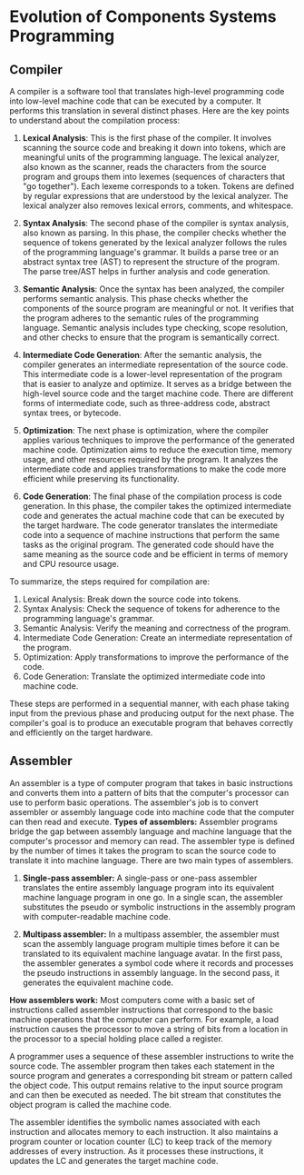 # Evolution of Components Systems Programming

## Compiler

A compiler is a software tool that translates high-level programming code into low-level machine code that can be executed by a computer. It performs this translation in several distinct phases. Here are the key points to understand about the compilation process:

1. **Lexical Analysis**: This is the first phase of the compiler. It involves scanning the source code and breaking it down into tokens, which are meaningful units of the programming language. The lexical analyzer, also known as the scanner, reads the characters from the source program and groups them into lexemes (sequences of characters that "go together"). Each lexeme corresponds to a token. Tokens are defined by regular expressions that are understood by the lexical analyzer. The lexical analyzer also removes lexical errors, comments, and whitespace.

2. **Syntax Analysis**: The second phase of the compiler is syntax analysis, also known as parsing. In this phase, the compiler checks whether the sequence of tokens generated by the lexical analyzer follows the rules of the programming language's grammar. It builds a parse tree or an abstract syntax tree (AST) to represent the structure of the program. The parse tree/AST helps in further analysis and code generation.

3. **Semantic Analysis**: Once the syntax has been analyzed, the compiler performs semantic analysis. This phase checks whether the components of the source program are meaningful or not. It verifies that the program adheres to the semantic rules of the programming language. Semantic analysis includes type checking, scope resolution, and other checks to ensure that the program is semantically correct.

4. **Intermediate Code Generation**: After the semantic analysis, the compiler generates an intermediate representation of the source code. This intermediate code is a lower-level representation of the program that is easier to analyze and optimize. It serves as a bridge between the high-level source code and the target machine code. There are different forms of intermediate code, such as three-address code, abstract syntax trees, or bytecode.

5. **Optimization**: The next phase is optimization, where the compiler applies various techniques to improve the performance of the generated machine code. Optimization aims to reduce the execution time, memory usage, and other resources required by the program. It analyzes the intermediate code and applies transformations to make the code more efficient while preserving its functionality.

6. **Code Generation**: The final phase of the compilation process is code generation. In this phase, the compiler takes the optimized intermediate code and generates the actual machine code that can be executed by the target hardware. The code generator translates the intermediate code into a sequence of machine instructions that perform the same tasks as the original program. The generated code should have the same meaning as the source code and be efficient in terms of memory and CPU resource usage.

To summarize, the steps required for compilation are:

1. Lexical Analysis: Break down the source code into tokens.
2. Syntax Analysis: Check the sequence of tokens for adherence to the programming language's grammar.
3. Semantic Analysis: Verify the meaning and correctness of the program.
4. Intermediate Code Generation: Create an intermediate representation of the program.
5. Optimization: Apply transformations to improve the performance of the code.
6. Code Generation: Translate the optimized intermediate code into machine code.

These steps are performed in a sequential manner, with each phase taking input from the previous phase and producing output for the next phase. The compiler's goal is to produce an executable program that behaves correctly and efficiently on the target hardware.
## Assembler
An assembler is a type of computer program that takes in basic instructions and converts them into a pattern of bits that the computer's processor can use to perform basic operations. The assembler's job is to convert assembler or assembly language code into machine code that the computer can then read and execute.
**Types of assemblers:**
Assembler programs bridge the gap between assembly language and machine language that the computer's processor and memory can read. The assembler type is defined by the number of times it takes the program to scan the source code to translate it into machine language. There are two main types of assemblers.

1. **Single-pass assembler:**
A single-pass or one-pass assembler translates the entire assembly language program into its equivalent machine language program in one go. In a single scan, the assembler substitutes the pseudo or symbolic instructions in the assembly program with computer-readable machine code.

2. **Multipass assembler:**
In a multipass assembler, the assembler must scan the assembly language program multiple times before it can be translated to its equivalent machine language avatar. In the first pass, the assembler generates a symbol code where it records and processes the pseudo instructions in assembly language. In the second pass, it generates the equivalent machine code.

**How assemblers work:**
Most computers come with a basic set of instructions called assembler instructions that correspond to the basic machine operations that the computer can perform. For example, a load instruction causes the processor to move a string of bits from a location in the processor to a special holding place called a register.

A programmer uses a sequence of these assembler instructions to write the source code. The assembler program then takes each statement in the source program and generates a corresponding bit stream or pattern called the object code. This output remains relative to the input source program and can then be executed as needed. The bit stream that constitutes the object program is called the machine code.

The assembler identifies the symbolic names associated with each instruction and allocates memory to each instruction. It also maintains a program counter or location counter (LC) to keep track of the memory addresses of every instruction. As it processes these instructions, it updates the LC and generates the target machine code.
